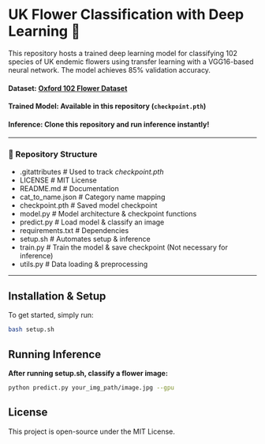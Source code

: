 # UK Flower Classification with Deep Learning 🪷

This repository hosts a trained deep learning model for classifying 102 species of UK endemic flowers using transfer learning with a VGG16-based neural network. The model achieves 85% validation accuracy.

#### Dataset: [Oxford 102 Flower Dataset](https://www.robots.ox.ac.uk/~vgg/data/flowers/102/index.html)  
#### Trained Model: Available in this repository (`checkpoint.pth`)  
#### Inference: Clone this repository and run inference instantly!  
---

### 📂 Repository Structure
- .gitattributes      # Used to track *checkpoint.pth*
- LICENSE             # MIT License
- README.md           # Documentation
- cat_to_name.json    # Category name mapping 
- checkpoint.pth      # Saved model checkpoint
- model.py            # Model architecture & checkpoint functions
- predict.py          # Load model & classify an image
- requirements.txt    # Dependencies
- setup.sh            # Automates setup & inference
- train.py            # Train the model & save checkpoint (Not necessary for inference)
- utils.py            # Data loading & preprocessing
---

## **Installation & Setup**
To get started, simply run:
```bash
bash setup.sh
```
## Running Inference
**After running setup.sh, classify a flower image:**  
```bash
python predict.py your_img_path/image.jpg --gpu
```
## License
This project is open-source under the MIT License.
